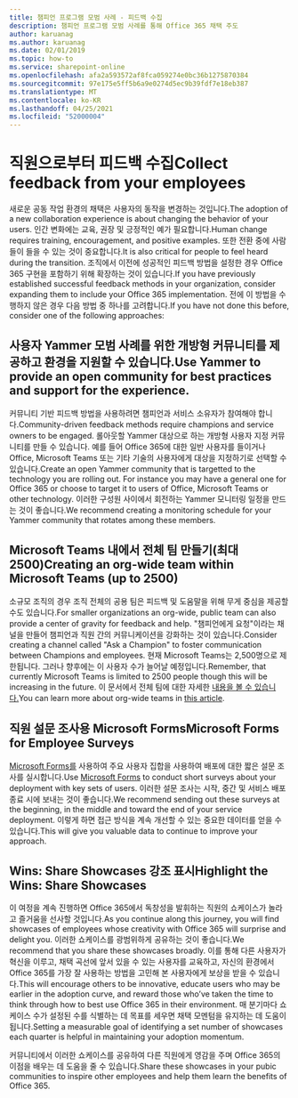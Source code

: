 ```yaml
---
title: 챔피언 프로그램 모범 사례 - 피드백 수집
description: 챔피언 프로그램 모범 사례를 통해 Office 365 채택 주도
author: karuanag
ms.author: karuanag
ms.date: 02/01/2019
ms.topic: how-to
ms.service: sharepoint-online
ms.openlocfilehash: afa2a593572af8fca059274e0bc36b1275870384
ms.sourcegitcommit: 97e175e5ff5b6a9e0274d5ec9b39fdf7e18eb387
ms.translationtype: MT
ms.contentlocale: ko-KR
ms.lasthandoff: 04/25/2021
ms.locfileid: "52000004"
---
```

# <a name="collect-feedback-from-your-employees"></a><span data-ttu-id="67927-103">직원으로부터 피드백 수집</span><span class="sxs-lookup"><span data-stu-id="67927-103">Collect feedback from your employees</span></span>

<span data-ttu-id="67927-104">새로운 공동 작업 환경의 채택은 사용자의 동작을 변경하는 것입니다.</span><span class="sxs-lookup"><span data-stu-id="67927-104">The adoption of a new collaboration experience is about changing the behavior of your users.</span></span> <span data-ttu-id="67927-105">인간 변화에는 교육, 권장 및 긍정적인 예가 필요합니다.</span><span class="sxs-lookup"><span data-stu-id="67927-105">Human change requires training, encouragement, and positive examples.</span></span> <span data-ttu-id="67927-106">또한 전환 중에 사람들이 들을 수 있는 것이 중요합니다.</span><span class="sxs-lookup"><span data-stu-id="67927-106">It is also critical for people to feel heard during the transition.</span></span> <span data-ttu-id="67927-107">조직에서 이전에 성공적인 피드백 방법을 설정한 경우 Office 365 구현을 포함하기 위해 확장하는 것이 있습니다.</span><span class="sxs-lookup"><span data-stu-id="67927-107">If you have previously established successful feedback methods in your organization, consider expanding them to include your Office 365 implementation.</span></span> <span data-ttu-id="67927-108">전에 이 방법을 수행하지 않은 경우 다음 방법 중 하나를 고려합니다.</span><span class="sxs-lookup"><span data-stu-id="67927-108">If you have not done this before, consider one of the following approaches:</span></span>

## <a name="use-yammer-to-provide-an-open-community-for-best-practices-and-support-for-the-experience"></a><span data-ttu-id="67927-109">사용자 Yammer 모범 사례를 위한 개방형 커뮤니티를 제공하고 환경을 지원할 수 있습니다.</span><span class="sxs-lookup"><span data-stu-id="67927-109">Use Yammer to provide an open community for best practices and support for the experience.</span></span>
<span data-ttu-id="67927-110">커뮤니티 기반 피드백 방법을 사용하려면 챔피언과 서비스 소유자가 참여해야 합니다.</span><span class="sxs-lookup"><span data-stu-id="67927-110">Community-driven feedback methods require champions and service owners to be engaged.</span></span> <span data-ttu-id="67927-111">롤아웃할 Yammer 대상으로 하는 개방형 사용자 지정 커뮤니티를 만들 수 있습니다.  예를 들어 Office 365에 대한 일반 사용자를 들이거나 Office, Microsoft Teams 또는 기타 기술의 사용자에게 대상을 지정하기로 선택할 수 있습니다.</span><span class="sxs-lookup"><span data-stu-id="67927-111">Create an open Yammer community that is targetted to the technology you are rolling out.  For instance you may have a general one for Office 365 or choose to target it to users of Office, Microsoft Teams or other technology.</span></span>  <span data-ttu-id="67927-112">이러한 구성원 사이에서 회전하는 Yammer 모니터링 일정을 만드는 것이 좋습니다.</span><span class="sxs-lookup"><span data-stu-id="67927-112">We recommend creating a monitoring schedule for your Yammer community that rotates among these members.</span></span> 

## <a name="creating-an-org-wide-team-within-microsoft-teams-up-to-2500"></a><span data-ttu-id="67927-113">Microsoft Teams 내에서 전체 팀 만들기(최대 2500)</span><span class="sxs-lookup"><span data-stu-id="67927-113">Creating an org-wide team within Microsoft Teams (up to 2500)</span></span>
<span data-ttu-id="67927-114">소규모 조직의 경우 조직 전체의 공용 팀은 피드백 및 도움말을 위해 무게 중심을 제공할 수도 있습니다.</span><span class="sxs-lookup"><span data-stu-id="67927-114">For smaller organizations an org-wide, public team can also provide a center of gravity for feedback and help.</span></span>  <span data-ttu-id="67927-115">"챔피언에게 요청"이라는 채널을 만들어 챔피언과 직원 간의 커뮤니케이션을 강화하는 것이 있습니다.</span><span class="sxs-lookup"><span data-stu-id="67927-115">Consider creating a channel called "Ask a Champion" to foster communication between Champions and employees.</span></span>  <span data-ttu-id="67927-116">현재 Microsoft Teams는 2,500명으로 제한됩니다. 그러나 향후에는 이 사용자 수가 늘어날 예정입니다.</span><span class="sxs-lookup"><span data-stu-id="67927-116">Remember, that currently Microsoft Teams is limited to 2500 people though this will be increasing in the future.</span></span> <span data-ttu-id="67927-117">이 문서에서 전체 팀에 대한 자세한 [내용을 볼 수 있습니다.](/microsoftteams/create-an-org-wide-team)</span><span class="sxs-lookup"><span data-stu-id="67927-117">You can learn more about org-wide teams in [this article](/microsoftteams/create-an-org-wide-team).</span></span> 

## <a name="microsoft-forms-for-employee-surveys"></a><span data-ttu-id="67927-118">직원 설문 조사용 Microsoft Forms</span><span class="sxs-lookup"><span data-stu-id="67927-118">Microsoft Forms for Employee Surveys</span></span>

<span data-ttu-id="67927-119">[Microsoft Forms를](https://support.office.com/forms) 사용하여 주요 사용자 집합을 사용하여 배포에 대한 짧은 설문 조사를 실시합니다.</span><span class="sxs-lookup"><span data-stu-id="67927-119">Use [Microsoft Forms](https://support.office.com/forms) to conduct short surveys about your deployment with key sets of users.</span></span>  <span data-ttu-id="67927-120">이러한 설문 조사는 시작, 중간 및 서비스 배포 종료 시에 보내는 것이 좋습니다.</span><span class="sxs-lookup"><span data-stu-id="67927-120">We recommend sending out these surveys at the beginning, in the middle and toward the end of your service deployment.</span></span>  <span data-ttu-id="67927-121">이렇게 하면 접근 방식을 계속 개선할 수 있는 중요한 데이터를 얻을 수 있습니다.</span><span class="sxs-lookup"><span data-stu-id="67927-121">This will give you valuable data to continue to improve your approach.</span></span>  

## <a name="highlight-the-wins-share-showcases"></a><span data-ttu-id="67927-122">Wins: Share Showcases 강조 표시</span><span class="sxs-lookup"><span data-stu-id="67927-122">Highlight the Wins: Share Showcases</span></span>
<span data-ttu-id="67927-123">이 여정을 계속 진행하면 Office 365에서 독창성을 발휘하는 직원의 쇼케이스가 놀라고 즐거움을 선사할 것입니다.</span><span class="sxs-lookup"><span data-stu-id="67927-123">As you continue along this journey, you will find showcases of employees whose creativity with Office 365 will surprise and delight you.</span></span> <span data-ttu-id="67927-124">이러한 쇼케이스를 광범위하게 공유하는 것이 좋습니다.</span><span class="sxs-lookup"><span data-stu-id="67927-124">We recommend that you share these showcases broadly.</span></span> <span data-ttu-id="67927-125">이를 통해 다른 사용자가 혁신을 이루고, 채택 곡선에 앞서 있을 수 있는 사용자를 교육하고, 자신의 환경에서 Office 365를 가장 잘 사용하는 방법을 고민해 본 사용자에게 보상을 받을 수 있습니다.</span><span class="sxs-lookup"><span data-stu-id="67927-125">This will encourage others to be innovative, educate users who may be earlier in the adoption curve, and reward those who’ve taken the time to think through how to best use Office 365 in their environment.</span></span> <span data-ttu-id="67927-126">매 분기마다 쇼케이스 수가 설정된 수를 식별하는 데 목표를 세우면 채택 모멘텀을 유지하는 데 도움이 됩니다.</span><span class="sxs-lookup"><span data-stu-id="67927-126">Setting a measurable goal of identifying a set number of showcases each quarter is helpful in maintaining your adoption momentum.</span></span>

<span data-ttu-id="67927-127">커뮤니티에서 이러한 쇼케이스를 공유하여 다른 직원에게 영감을 주며 Office 365의 이점을 배우는 데 도움을 줄 수 있습니다.</span><span class="sxs-lookup"><span data-stu-id="67927-127">Share these showcases in your pubic communities to inspire other employees and help them learn the benefits of Office 365.</span></span>